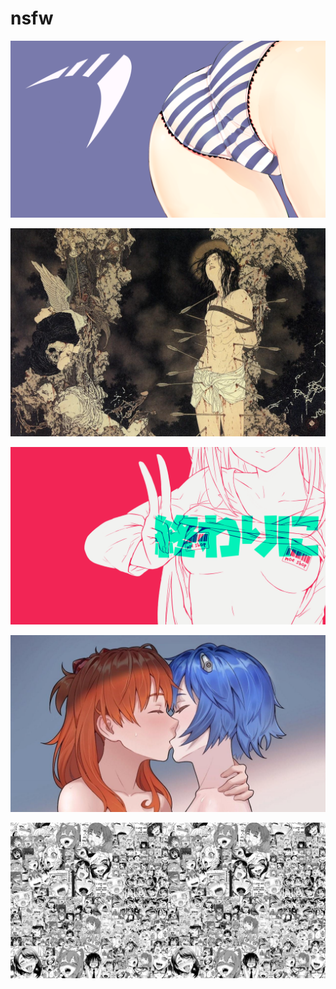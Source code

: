 # nsfw

<a href="parabola.png"><img alt="parabola" src="parabola.png"></a>

<a href="takato_yamamoto.jpg"><img alt="takato_yamamoto" src="takato_yamamoto.jpg"></a>

<a href="moeshop.png"><img alt="moeshop" src="moeshop.png"></a>

<a href="evangelion.jpg"><img alt="evangelion" src="evangelion.jpg"></a>

<a href="b-914.jpg"><img alt="b-914" src="b-914.jpg"></a>

